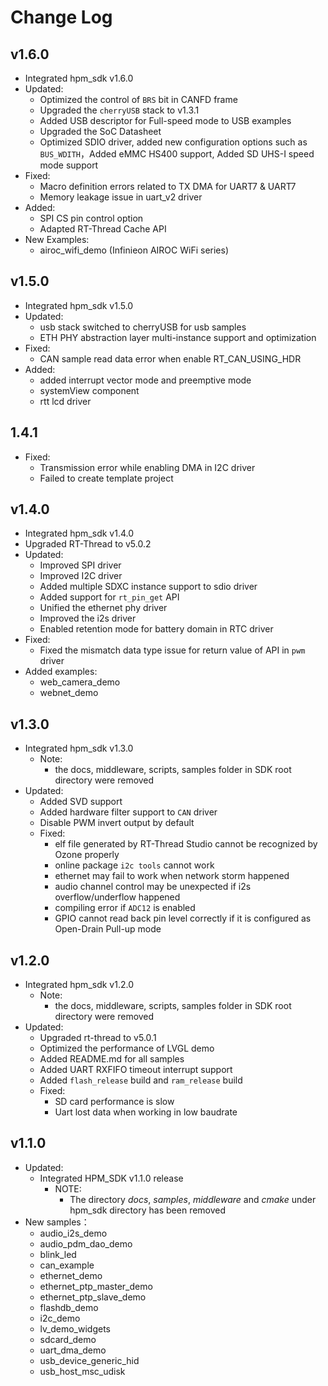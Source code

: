 # Change Log

## v1.6.0

- Integrated hpm_sdk v1.6.0
- Updated:
    - Optimized the control of `BRS` bit in CANFD frame
    - Upgraded the `cherryUSB` stack to v1.3.1
    - Added USB descriptor for Full-speed mode to USB examples
    - Upgraded the SoC Datasheet
    - Optimized SDIO driver, added new configuration options such as `BUS_WDITH`，Added eMMC HS400 support, Added SD UHS-I speed mode support
- Fixed:
    - Macro definition errors related to  TX DMA for UART7 & UART7 
    - Memory leakage issue in uart_v2 driver
- Added:
    - SPI CS pin control option
    - Adapted RT-Thread Cache API
- New Examples:
    - airoc_wifi_demo (Infinieon AIROC WiFi series)

## v1.5.0

- Integrated hpm_sdk v1.5.0
- Updated:
    - usb stack switched to cherryUSB for usb samples
    - ETH PHY abstraction layer multi-instance support and optimization
- Fixed:
    - CAN sample read data error when enable RT_CAN_USING_HDR
- Added:
    - added interrupt vector mode and preemptive mode
    - systemView component
    - rtt lcd driver

## 1.4.1
- Fixed:
  - Transmission error while enabling DMA in I2C driver
  - Failed to create template project

## v1.4.0

- Integrated hpm_sdk v1.4.0
- Upgraded RT-Thread to v5.0.2
- Updated:
    - Improved SPI driver
    - Improved I2C driver
    - Added multiple SDXC instance support to sdio driver
    - Added support for `rt_pin_get` API
    - Unified the ethernet phy driver
    - Improved the i2s driver
    - Enabled retention mode for battery domain in RTC driver
- Fixed:
    - Fixed the mismatch data type issue for return value of API in `pwm` driver
- Added examples:
    - web_camera_demo
    - webnet_demo

## v1.3.0

- Integrated hpm_sdk v1.3.0
    - Note:
        - the docs, middleware, scripts, samples folder in SDK root directory were removed
- Updated:
    - Added SVD support
    - Added hardware filter support to `CAN` driver
    - Disable PWM invert output by default
    - Fixed:
        - elf file generated by RT-Thread Studio cannot be recognized by Ozone properly
        - online package `i2c tools` cannot work
        - ethernet may fail to work when network storm happened
        - audio channel control may be unexpected if i2s overflow/underflow happened
        - compiling error if `ADC12` is enabled
        - GPIO cannot read back pin level correctly if it is configured as Open-Drain Pull-up mode

## v1.2.0

- Integrated hpm_sdk v1.2.0
    - Note:
        - the docs, middleware, scripts, samples folder in SDK root directory were removed
- Updated:
    - Upgraded rt-thread to v5.0.1
    - Optimized the performance of LVGL demo
    - Added README.md for all samples
    - Added UART RXFIFO timeout interrupt support
    - Added `flash_release` build and `ram_release` build
    - Fixed:
        - SD card performance is slow
        - Uart lost data when working in low baudrate

## v1.1.0

- Updated:
    - Integrated HPM_SDK v1.1.0 release
        - NOTE:
            - The directory *docs*, *samples*, *middleware* and *cmake* under hpm_sdk directory has been removed
- New samples：
    - audio_i2s_demo
    - audio_pdm_dao_demo
    - blink_led
    - can_example
    - ethernet_demo
    - ethernet_ptp_master_demo
    - ethernet_ptp_slave_demo
    - flashdb_demo
    - i2c_demo
    - lv_demo_widgets
    - sdcard_demo
    - uart_dma_demo
    - usb_device_generic_hid
    - usb_host_msc_udisk